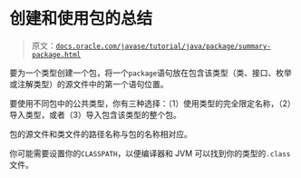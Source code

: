 # 创建和使用包的总结

> 原文：[`docs.oracle.com/javase/tutorial/java/package/summary-package.html`](https://docs.oracle.com/javase/tutorial/java/package/summary-package.html)

要为一个类型创建一个包，将一个`package`语句放在包含该类型（类、接口、枚举或注解类型）的源文件中的第一个语句位置。

要使用不同包中的公共类型，你有三种选择：（1）使用类型的完全限定名称，（2）导入类型，或者（3）导入包含该类型的整个包。

包的源文件和类文件的路径名称与包的名称相对应。

你可能需要设置你的`CLASSPATH`，以便编译器和 JVM 可以找到你的类型的`.class`文件。
